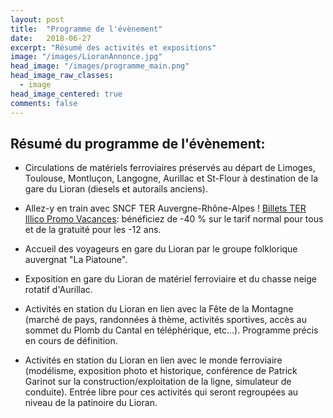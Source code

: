 ```yaml
---
layout: post
title:  "Programme de l'évènement"
date:   2018-06-27
excerpt: "Résumé des activités et expositions"
image: "/images/LioranAnnonce.jpg"
head_image: "/images/programme_main.png"
head_image_raw_classes:
  - image
head_image_centered: true
comments: false
---
```


## Résumé du programme de l'évènement:

* Circulations de matériels ferroviaires préservés au départ de Limoges, Toulouse, Montluçon, Langogne, Aurillac et St-Flour à destination de la gare du Lioran (diesels et autorails anciens).

* Allez-y en train avec SNCF TER Auvergne-Rhône-Alpes ! [Billets TER Illico Promo Vacances](https://www.ter.sncf.com/auvergne-rhone-alpes/loisirs/evenements/150-ans-lioran/%5Btab%5Dplusdinfos): bénéficiez de -40 % sur le tarif normal pour tous et de la gratuité pour les -12 ans. 

* Accueil des voyageurs en gare du Lioran par le groupe folklorique auvergnat "La Piatoune".

* Exposition en gare du Lioran de matériel ferroviaire et du chasse neige rotatif d'Aurillac.

* Activités en station du Lioran en lien avec la Fête de la Montagne (marché de pays, randonnées à thème, activités sportives, accès au sommet du Plomb du Cantal en téléphérique, etc...). Programme précis en cours de définition.

* Activités en station du Lioran en lien avec le monde ferroviaire (modélisme, exposition photo et historique, conférence de Patrick Garinot sur la construction/exploitation de la ligne, simulateur de conduite). Entrée libre pour ces activités qui seront regroupées au niveau de la patinoire du Lioran.
